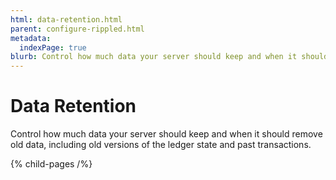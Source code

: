 ```yaml
---
html: data-retention.html
parent: configure-rippled.html
metadata:
  indexPage: true
blurb: Control how much data your server should keep and when it should remove old data.
---
```

# Data Retention

Control how much data your server should keep and when it should remove old data, including old versions of the ledger state and past transactions.


{% child-pages /%}
